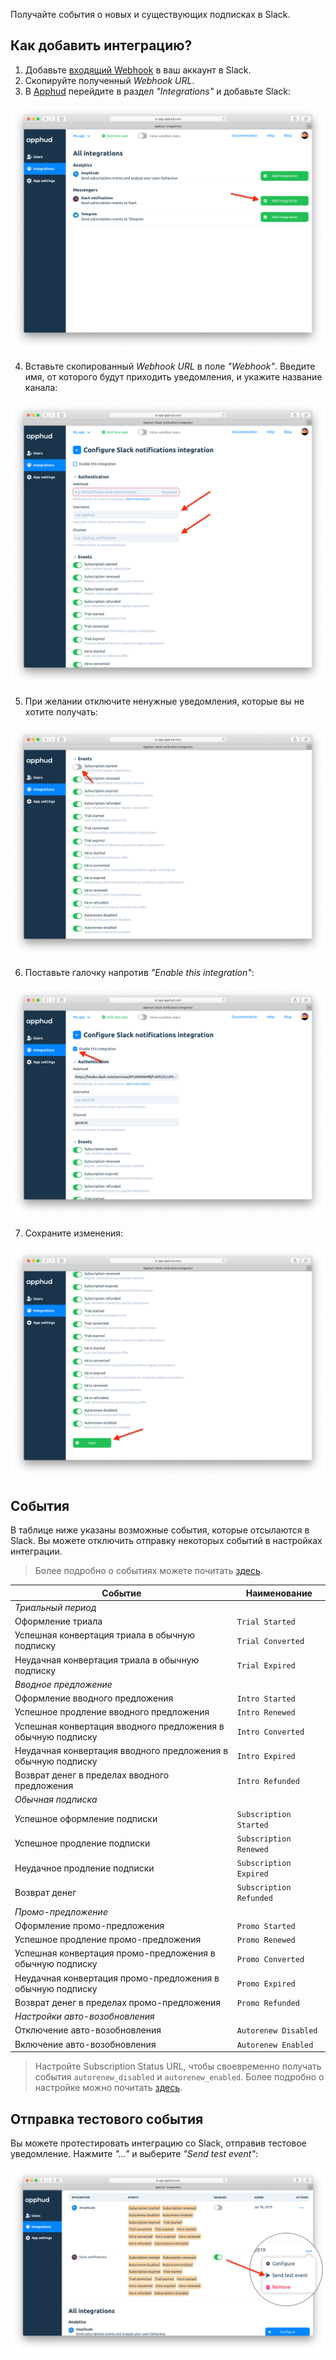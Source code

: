 Получайте события о новых и существующих подписках в Slack.

## Как добавить интеграцию?

1. Добавьте <a href="https://slack.com/apps/A0F7XDUAZ-incoming-webhooks" target="_blank">входящий Webhook</a> в ваш аккаунт в Slack.
2. Скопируйте полученный *Webhook URL*.
3. В <a href="https://app.apphud.com/" target="_blank">Apphud</a> перейдите в раздел *"Integrations"* и добавьте Slack: 

![slack-adding-integration](assets/slack-adding-integration.png)

4. Вставьте скопированный *Webhook URL* в поле *"Webhook"*. Введите имя, от которого будут приходить уведомления, и укажите название канала:

![slack-name-channel](assets/slack-name-channel.png)

5. При желании отключите ненужные уведомления, которые вы не хотите получать:

![slack-disable-events](assets/slack-disable-events.png)

6. Поставьте галочку напротив *"Enable this integration"*:

![slack-enable-integration](assets/slack-enable-integration.png)

7. Сохраните изменения:

![slack-save](assets/slack-save.png)

## События

В таблице ниже указаны возможные события, которые отсылаются в Slack. Вы можете отключить отправку некоторых событий в настройках интеграции.

> Более подробно о событиях можете почитать [здесь](events.md).

| Событие                                                      | Наименование            |
| ------------------------------------------------------------ | ----------------------- |
| *Триальный период*                                           |                         |
| Оформление триала                                            | `Trial Started`         |
| Успешная конвертация триала в обычную подписку               | `Trial Converted`       |
| Неудачная конвертация триала в обычную подписку              | `Trial Expired`         |
| *Вводное предложение*                                        |                         |
| Оформление вводного предложения                              | `Intro Started`         |
| Успешное продление вводного предложения                      | `Intro Renewed`         |
| Успешная конвертация вводного предложения в обычную подписку | `Intro Converted`       |
| Неудачная конвертация вводного предложения в обычную подписку | `Intro Expired`         |
| Возврат денег в пределах вводного предложения                | `Intro Refunded`        |
| *Обычная подписка*                                           |                         |
| Успешное оформление подписки                                 | `Subscription Started`  |
| Успешное продление подписки                                  | `Subscription Renewed`  |
| Неудачное продление подписки                                 | `Subscription Expired`  |
| Возврат денег                                                | `Subscription Refunded` |
| *Промо-предложение*                                          |                         |
| Оформление промо-предложения                                 | `Promo Started`         |
| Успешное продление промо-предложения                         | `Promo Renewed`         |
| Успешная конвертация промо-предложения в обычную подписку    | `Promo Converted`       |
| Неудачная конвертация промо-предложения в обычную подписку   | `Promo Expired`         |
| Возврат денег в пределах промо-предложения                   | `Promo Refunded`        |
| *Настройки авто-возобновления*                               |                         |
| Отключение авто-возобновления                                | `Autorenew Disabled`    |
| Включение авто-возобновления                                 | `Autorenew Enabled`     |

> Настройте Subscription Status URL, чтобы своевременно получать события `autorenew_disabled` и `autorenew_enabled`. Более подробно о настройке можно почитать [здесь](creating-app.md#subscription-status-url).

## Отправка тестового события

Вы можете протестировать интеграцию со Slack, отправив тестовое уведомление. Нажмите *"…"* и выберите *"Send test event"*:

![slack-test-event](assets/slack-test-event.png)